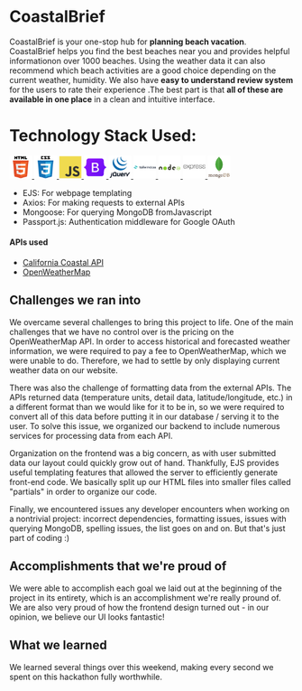 # CoastalBrief
CoastalBrief is your one-stop hub for **planning beach vacation**. CoastalBrief helps you find the best beaches near you and provides helpful informationon over 1000 beaches. Using the weather data it can also recommend which beach activities are a good choice depending on the current weather, humidity. We also have **easy to understand review system** for the users to rate their experience .The best part is that **all of these are available in one place** in a clean and intuitive interface.

# Technology Stack Used:
<a href="#" target="_blank" rel="noreferrer"> <img src="https://raw.githubusercontent.com/devicons/devicon/master/icons/html5/html5-original-wordmark.svg" alt="html5" width="40" height="40"/> </a>
<a href="#" target="_blank" rel="noreferrer"> <img src="https://raw.githubusercontent.com/devicons/devicon/master/icons/css3/css3-original-wordmark.svg" alt="css3" width="40" height="40"/> </a>
<a href="#" target="_blank" rel="noreferrer"> <img src="https://raw.githubusercontent.com/devicons/devicon/master/icons/javascript/javascript-original.svg" alt="css3" width="40" height="40"/> </a>
<a href="#" target="_blank" rel="noreferrer"> <img src="https://raw.githubusercontent.com/devicons/devicon/master/icons/bootstrap/bootstrap-original.svg" alt="css3" width="40" height="40"/> </a>
<a href="#" target="_blank" rel="noreferrer"> <img src="https://raw.githubusercontent.com/devicons/devicon/master/icons/jquery/jquery-original-wordmark.svg" alt="css3" width="40" height="40"/> </a>
<a href="#" target="_blank" rel="noreferrer"> <img src="https://raw.githubusercontent.com/devicons/devicon/master/icons/tailwindcss/tailwindcss-original-wordmark.svg" alt="css3" width="40" height="40"/> </a>
<a href="#" target="_blank" rel="noreferrer"> <img src="https://raw.githubusercontent.com/devicons/devicon/master/icons/nodejs/nodejs-original-wordmark.svg" alt="css3" width="40" height="40"/> </a>
<a href="#" target="_blank" rel="noreferrer"> <img src="https://raw.githubusercontent.com/devicons/devicon/master/icons/express/express-original-wordmark.svg" alt="css3" width="40" height="40"/> </a>
<a href="#" target="_blank" rel="noreferrer"> <img src="https://raw.githubusercontent.com/devicons/devicon/master/icons/mongodb/mongodb-original-wordmark.svg" alt="css3" width="40" height="40"/> </a>

- EJS: For webpage templating
- Axios: For making requests to external APIs
- Mongoose: For querying MongoDB fromJavascript
- Passport.js: Authentication middleware for Google OAuth

#### APIs used
- [California Coastal API](https://www.coastal.ca.gov/open-data/api-docs/)
- [OpenWeatherMap](https://openweathermap.org)

## Challenges we ran into
We overcame several challenges to bring this project to life. One of the main challenges that we have no control over is the pricing on the OpenWeatherMap API. In order to access historical and forecasted weather information, we were required to pay a fee to OpenWeatherMap, which we were unable to do. Therefore, we had to settle by only displaying current weather data on our website.

There was also the challenge of formatting data from the external APIs. The APIs returned data (temperature units, detail data, latitude/longitude, etc.) in a different format than we would like for it to be in, so we were required to convert all of this data before putting it in our database / serving it to the user. To solve this issue, we organized our backend to include numerous services for processing data from each API.

Organization on the frontend was a big concern, as with user submitted data our layout could quickly grow out of hand. Thankfully, EJS provides useful templating features that allowed the server to efficiently generate front-end code. We basically split up our HTML files into smaller files called "partials" in order to organize our code.

Finally, we encountered issues any developer encounters when working on a nontrivial project: incorrect dependencies, formatting issues, issues with querying MongoDB, spelling issues, the list goes on and on. But that's just part of coding :)

## Accomplishments that we're proud of

We were able to accomplish each goal we laid out at the beginning of the project in its entirety, which is an accomplishment we're really pround of. We are also very proud of how the frontend design turned out - in our opinion, we believe our UI looks fantastic! 

## What we learned
We learned several things over this weekend, making every second we spent on this hackathon fully worthwhile. 
